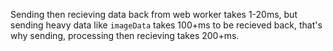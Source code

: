 Sending then recieving data back from web worker takes 1-20ms, but sending heavy data like `imageData` takes 100+ms to be recieved back, that's why sending, processing then recieving takes 200+ms.
